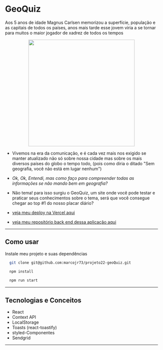 
# GeoQuiz
Aos 5 anos de idade Magnus Carlsen memorizou a superfície, população e as capitais de todos os países, anos mais tarde esse jovem viria a se tornar para muitos o maior jogador de xadrez de todos os tempos

<p align="center">
   <img width=350 src="https://projeto22-geo-quiz.vercel.app/static/media/logo.83d2cab8.png"/>
</p>


- Vivemos na era da comunicação, e é cada vez mais nos exigido se manter atualizado não só sobre nossa cidade mas sobre os mais diversos países do globo o tempo todo, (pois como diria o ditado "Sem geografia, você não está em lugar nenhum")
- *Ok, Ok, Entendi, mas como faço para compreender todas as informações se não mando bem em geografia?*
- Não tema! para isso surgiu o GeoQuiz, um site onde você pode testar e praticar seus conhecimentos sobre o tema, será que você consegue chegar ao top #1 do nosso placar diário?

- [veja meu deploy na Vercel aqui](https://projeto22-geo-quiz.vercel.app/)
- [veja meu repositório back end dessa aplicação aqui](https://github.com/marcojr73/projeto22-geoQuiz-API)

***

## Como usar

Instale meu projeto e suas dependências

```bash
  git clone git@github.com:marcojr73/projeto22-geoQuiz.git
```

```bash
  npm install
  
  npm run start
```

***

##	 Tecnologias e Conceitos

- React
- Context API
- LocalStorage
- Toasts (react-toastify) 
- styled-Componentes
- Sendgrid

***
    
